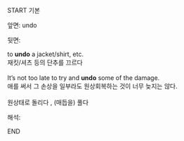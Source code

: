 START
기본

앞면:
undo


뒷면:
<div>to <strong>undo</strong> a jacket/shirt, etc. </div><div><div>재킷/셔츠 등의 단추를 끄르다</div></div><div><br></div><div><div>It’s not too late to try and <strong>undo</strong> some of the damage. </div><div><div>애를 써서 그 손상을 일부라도 원상회복하는 것이 너무 늦지는 않다.</div></div></div><div><br></div><div>원상태로 돌리다 , (매듭을) 풀다</div>


해석:

END